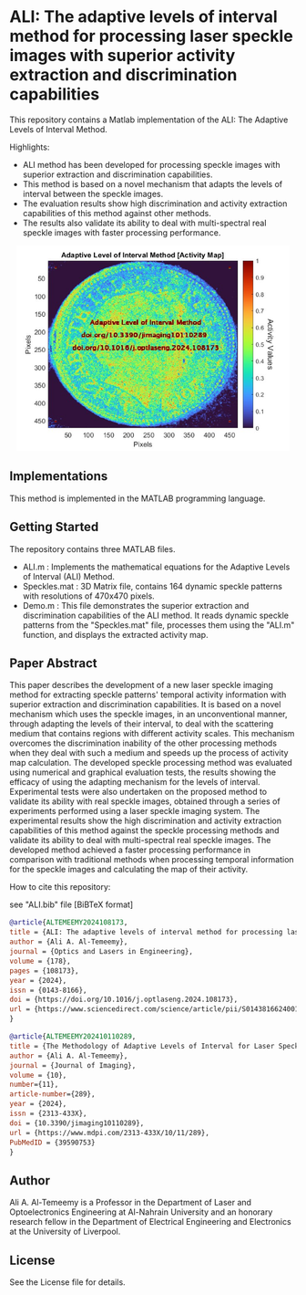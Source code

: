 # ALI: The adaptive levels of interval method for processing laser speckle images with superior activity extraction and discrimination capabilities

This repository contains a Matlab implementation of the ALI: The Adaptive Levels of Interval Method.

Highlights:

* ALI method has been developed for processing speckle images with superior extraction and discrimination capabilities.
* This method is based on a novel mechanism that adapts the levels of interval between the speckle images.
* The evaluation results show high discrimination and activity extraction capabilities of this method against other methods.
* The results also validate its ability to deal with multi-spectral real speckle images with faster processing performance.

<p align="center"><img src="img.jpg" width="480"></p>


## Implementations

This method is implemented in the MATLAB programming language.

## Getting Started

The repository contains three MATLAB files.

* ALI.m : Implements the mathematical equations for the Adaptive Levels of Interval (ALI) Method.
* Speckles.mat : 3D Matrix file, contains 164 dynamic speckle patterns with resolutions of 470x470 pixels.
* Demo.m :  This file demonstrates the superior extraction and discrimination capabilities of the ALI method. It reads dynamic speckle patterns from the "Speckles.mat" file, processes them using the "ALI.m" function, and displays the extracted activity map.



## Paper Abstract

This paper describes the development of a new laser speckle imaging method for extracting speckle patterns' temporal activity information with superior extraction and discrimination capabilities. It is based on a novel mechanism which uses the speckle images, in an unconventional manner, through adapting the levels of their interval, to deal with the scattering medium that contains regions with different activity scales. This mechanism overcomes the discrimination inability of the other processing methods when they deal with such a medium and speeds up the process of activity map calculation. The developed speckle processing method was evaluated using numerical and graphical evaluation tests, the results showing the efficacy of using the adapting mechanism for the levels of interval. Experimental tests were also undertaken on the proposed method to validate its ability with real speckle images, obtained through a series of experiments performed using a laser speckle imaging system. The experimental results show the high discrimination and activity extraction capabilities of this method against the speckle processing methods and validate its ability to deal with multi-spectral real speckle images. The developed method achieved a faster processing performance in comparison with traditional methods when processing temporal information for the speckle images and calculating the map of their activity.



How to cite this repository:

see "ALI.bib" file \[BiBTeX format]

```bibtex
@article{ALTEMEEMY2024108173,
title = {ALI: The adaptive levels of interval method for processing laser speckle images with superior activity extraction and discrimination capabilities},
author = {Ali A. Al-Temeemy},
journal = {Optics and Lasers in Engineering},
volume = {178},
pages = {108173},
year = {2024},
issn = {0143-8166},
doi = {https://doi.org/10.1016/j.optlaseng.2024.108173},
url = {https://www.sciencedirect.com/science/article/pii/S0143816624001520}
}
```

```bibtex
@article{ALTEMEEMY202410110289,
title = {The Methodology of Adaptive Levels of Interval for Laser Speckle Imaging},
author = {Ali A. Al-Temeemy},
journal = {Journal of Imaging},
volume = {10},
number={11},
article-number={289},
year = {2024},
issn = {2313-433X},
doi = {10.3390/jimaging10110289},
url = {https://www.mdpi.com/2313-433X/10/11/289},
PubMedID = {39590753}
}
```

## Author

Ali A. Al-Temeemy is a Professor in the Department of Laser and Optoelectronics Engineering at Al-Nahrain University and an honorary research fellow in the Department of Electrical Engineering and Electronics at the University of Liverpool.

## License

See the License file for details.

